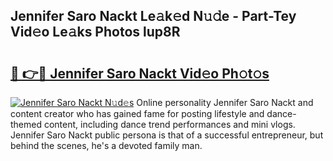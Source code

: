 ## Jennifer Saro Nackt Le𝚊k𝚎d N𝚞𝚍e - Part-Tey Vid𝚎o Le𝚊ks Photos lup8R

# <h2><a href="http://fb3g59p.evod.top/?m=Jennifer+Saro+Nackt">🔗 👉🔴 Jennifer Saro Nackt Vid𝚎o Ph𝚘t𝚘s</a></h2>

[![Jennifer Saro Nackt N𝚞d𝚎s](https://i.imgur.com/8V9OHl7.gif)](http://fb3g59p.evod.top/?m=Jennifer+Saro+Nackt)
Online personality Jennifer Saro Nackt and content creator who has gained fame for posting lifestyle and dance-themed content, including dance trend performances and mini vlogs. Jennifer Saro Nackt public persona is that of a successful entrepreneur, but behind the scenes, he's a devoted family man. 
